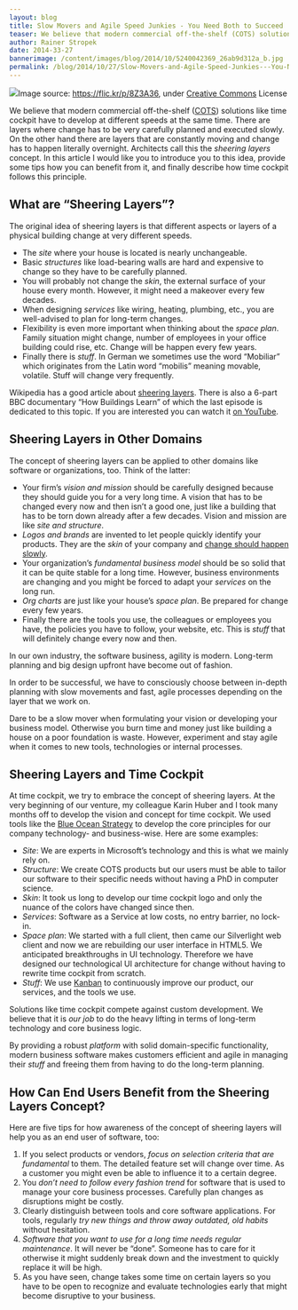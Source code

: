 ```yaml
---
layout: blog
title: Slow Movers and Agile Speed Junkies - You Need Both to Succeed
teaser: We believe that modern commercial off-the-shelf (COTS) solutions like time cockpit have to develop at different speeds at the same time. There are layers where change has to be very carefully planned and executed slowly. On the other hand there are layers that are constantly moving and change has to happen literally overnight. Architects call this the sheering layers concept. In this article I would like you to introduce you to this idea, provide some tips how you can benefit from it, and finally describe how time cockpit follows this principle.
author: Rainer Stropek
date: 2014-33-27
bannerimage: /content/images/blog/2014/10/5240042369_26ab9d312a_b.jpg
permalink: /blog/2014/10/27/Slow-Movers-and-Agile-Speed-Junkies---You-Need-Both-to-Succeed
---
```


<div class="imageCaption" xmlns="http://www.w3.org/1999/xhtml">
  <img src="{{site.baseurl}}/content/images/blog/2014/10/5240042369_26ab9d312a_b.jpg" />Image source: <a href="https://flic.kr/p/8Z3A36" target="_blank">https://flic.kr/p/8Z3A36</a>, under <a href="https://creativecommons.org/licenses/by-nc-nd/2.0/" target="_blank">Creative Commons</a> License</div><p xmlns="http://www.w3.org/1999/xhtml">We believe that modern commercial off-the-shelf (<a href="http://en.wikipedia.org/wiki/Commercial_off-the-shelf" target="_blank">COTS</a>) solutions like time cockpit have to develop at different speeds at the same time. There are layers where change has to be very carefully planned and executed slowly. On the other hand there are layers that are constantly moving and change has to happen literally overnight. Architects call this the <em>sheering layers</em> concept. In this article I would like you to introduce you to this idea, provide some tips how you can benefit from it, and finally describe how time cockpit follows this principle.</p><h2 xmlns="http://www.w3.org/1999/xhtml">What are “Sheering Layers”?</h2><p xmlns="http://www.w3.org/1999/xhtml">The original idea of sheering layers is that different aspects or layers of a physical building change at very different speeds.</p><ul xmlns="http://www.w3.org/1999/xhtml">
  <li>The <em>site</em> where your house is located is nearly unchangeable.</li>
  <li>Basic <em>structures</em> like load-bearing walls are hard and expensive to change so they have to be carefully planned.</li>
  <li>You will probably not change the <em>skin</em>, the external surface of your house every month. However, it might need a makeover every few decades.</li>
  <li>When designing <em>services</em> like wiring, heating, plumbing, etc., you are well-advised to plan for long-term changes.</li>
  <li>Flexibility is even more important when thinking about the <em>space plan</em>. Family situation might change, number of employees in your office building could rise, etc. Change will be happen every few years.</li>
  <li>Finally there is <em>stuff</em>. In German we sometimes use the word “Mobiliar” which originates from the Latin word “mobilis” meaning movable, volatile. Stuff will change very frequently.</li>
</ul><p class="showcase" xmlns="http://www.w3.org/1999/xhtml">Wikipedia has a good article about <a href="http://en.wikipedia.org/wiki/Shearing_layers">sheering layers</a>. There is also a 6-part BBC documentary “How Buildings Learn” of which the last episode is dedicated to this topic. If you are interested you can watch it <a href="http://youtu.be/HTSbtM12IZw">on YouTube</a>.</p><h2 xmlns="http://www.w3.org/1999/xhtml">Sheering Layers in Other Domains</h2><p xmlns="http://www.w3.org/1999/xhtml">The concept of sheering layers can be applied to other domains like software or organizations, too. Think of the latter:</p><ul xmlns="http://www.w3.org/1999/xhtml">
  <li>Your firm’s <em>vision and mission</em> should be carefully designed because they should guide you for a very long time. A vision that has to be changed every now and then isn’t a good one, just like a building that has to be torn down already after a few decades. Vision and mission are like <em>site and structure</em>.</li>
  <li>
    <em>Logos and brands</em> are invented to let people quickly identify your products. They are the <em>skin</em> of your company and <a href="http://www.hongkiat.com/blog/logo-evolution/">change should happen slowly</a>.</li>
  <li>Your organization’s <em>fundamental business model</em> should be so solid that it can be quite stable for a long time. However, business environments are changing and you might be forced to adapt your <em>services</em> on the long run.</li>
  <li>
    <em>Org charts</em> are just like your house’s <em>space plan</em>. Be prepared for change every few years.</li>
  <li>Finally there are the tools you use, the colleagues or employees you have, the policies you have to follow, your website, etc. This is <em>stuff</em> that will definitely change every now and then.</li>
</ul><p xmlns="http://www.w3.org/1999/xhtml">In our own industry, the software business, agility is modern. Long-term planning and big design upfront have become out of fashion.</p><p class="showcase" xmlns="http://www.w3.org/1999/xhtml">In order to be successful, we have to consciously choose between in-depth planning with slow movements and fast, agile processes depending on the layer that we work on.</p><p xmlns="http://www.w3.org/1999/xhtml">Dare to be a slow mover when formulating your vision or developing your business model. Otherwise you burn time and money just like building a house on a poor foundation is waste. However, experiment and stay agile when it comes to new tools, technologies or internal processes.</p><h2 xmlns="http://www.w3.org/1999/xhtml">Sheering Layers and Time Cockpit</h2><p xmlns="http://www.w3.org/1999/xhtml">At time cockpit, we try to embrace the concept of sheering layers. At the very beginning of our venture, my colleague Karin Huber and I took many months off to develop the vision and concept for time cockpit. We used tools like the <a href="http://en.wikipedia.org/wiki/Blue_Ocean_Strategy">Blue Ocean Strategy</a> to develop the core principles for our company technology- and business-wise. Here are some examples:</p><ul xmlns="http://www.w3.org/1999/xhtml">
  <li>
    <em>Site</em>: We are experts in Microsoft’s technology and this is what we mainly rely on.</li>
  <li>
    <em>Structure</em>: We create COTS products but our users must be able to tailor our software to their specific needs without having a PhD in computer science.</li>
  <li>
    <em>Skin</em>: It took us long to develop our time cockpit logo and only the nuance of the colors have changed since then.</li>
  <li>
    <em>Services</em>: Software as a Service at low costs, no entry barrier, no lock-in.</li>
  <li>
    <em>Space plan</em>: We started with a full client, then came our Silverlight web client and now we are rebuilding our user interface in HTML5. We anticipated breakthroughs in UI technology. Therefore we have designed our technological UI architecture for change without having to rewrite time cockpit from scratch.</li>
  <li>
    <em>Stuff</em>: We use <a href="http://en.wikipedia.org/wiki/Kanban_(development)">Kanban</a> to continuously improve our product, our services, and the tools we use.</li>
</ul><p xmlns="http://www.w3.org/1999/xhtml">Solutions like time cockpit compete against custom development. We believe that it is <em>our job</em> to do the heavy lifting in terms of long-term technology and core business logic.</p><p class="showcase" xmlns="http://www.w3.org/1999/xhtml">By providing a robust <em>platform</em> with solid domain-specific functionality, modern business software makes customers efficient and agile in managing their <em>stuff</em> and freeing them from having to do the long-term planning.</p><h2 xmlns="http://www.w3.org/1999/xhtml">How Can End Users Benefit from the Sheering Layers Concept?</h2><p xmlns="http://www.w3.org/1999/xhtml">Here are five tips for how awareness of the concept of sheering layers will help you as an end user of software, too:</p><ol xmlns="http://www.w3.org/1999/xhtml">
  <li>If you select products or vendors, <em>focus on selection criteria that are fundamental</em> to them. The detailed feature set will change over time. As a customer you might even be able to influence it to a certain degree.</li>
  <li>You <em>don’t need to follow every fashion trend</em> for software that is used to manage your core business processes. Carefully plan changes as disruptions might be costly.</li>
  <li>Clearly distinguish between tools and core software applications. For tools, regularly <em>try new things and throw away outdated, old habits</em> without hesitation.</li>
  <li>
    <em>Software that you want to use for a long time needs regular maintenance</em>. It will never be “done”. Someone has to care for it otherwise it might suddenly break down and the investment to quickly replace it will be high.</li>
  <li>As you have seen, change takes some time on certain layers so you have to be open to recognize and evaluate technologies early that might become disruptive to your business.</li>
</ol>